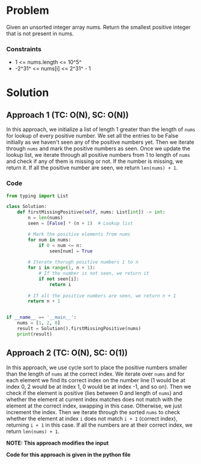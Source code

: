 # Problem
Given an unsorted integer array nums. Return the smallest positive integer that is not present in nums.

### Constraints
- 1 <= nums.length <= 10^5^
- -2^31^ <= nums[i] <= 2^31^ - 1

# Solution
## Approach 1 (TC: O(N), SC: O(N))
In this approach, we initialize a list of length 1 greater than the length of `nums` for lookup of every positive number. We set all the entries to be False initially as we haven't seen any of the positive numbers yet. Then we iterate through `nums` and mark the positive numbers as seen. Once we update the lookup list, we iterate through all positive numbers from 1 to length of `nums` and check if any of them is missing or not. If the number is missing, we return it. If all the positive number are seen, we return `len(nums) + 1`. 

### Code
```python
from typing import List

class Solution:
    def firstMissingPositive(self, nums: List[int]) -> int:
        n = len(nums)
        seen = [False] * (n + 1)  # Lookup list

        # Mark the positive elements from nums
        for num in nums:
            if 0 < num <= n:
                seen[num] = True
        
        # Iterate thorugh positive numbers 1 to n
        for i in range(1, n + 1):
            # If the number is not seen, we return it
            if not seen[i]:
                return i
        
        # If all the positive numbers are seen, we return n + 1
        return n + 1


if __name__ == '__main__':
    nums = [1, 2, 0]
    result = Solution().firstMissingPositive(nums)
    print(result)
```

## Approach 2 (TC: O(N), SC: O(1))
In this approach, we use cycle sort to place the positive numbers smaller than the length of `nums` at the correct index. We iterate over `nums` and for each element we find its correct index on the number line (1 would be at index 0, 2 would be at index 1, 0 would be at index -1, and so on). Then we check if the element is positive (lies between 0 and length of `nums`) and whether the element at current index matches does not match with the element at the correct index, swapping in this case. Otherwise, we just increment the index. Then we iterate through the sorted `nums` to check whether the element at index `i` does not match `i + 1` (correct index), returning `i + 1` in this case. If all the numbers are at their correct index, we return `len(nums) + 1`.

**NOTE: This approach modifies the input**

**Code for this approach is given in the python file**
